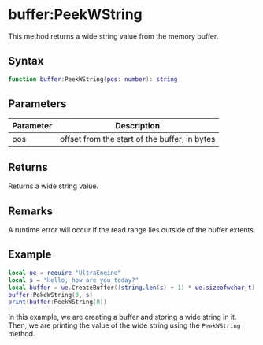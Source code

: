 # buffer:PeekWString
This method returns a wide string value from the memory buffer.

## Syntax
```lua
function buffer:PeekWString(pos: number): string
```

## Parameters
| Parameter | Description |
| ----- | ----- |
| pos | offset from the start of the buffer, in bytes |

## Returns

Returns a wide string value.

## Remarks

A runtime error will occur if the read range lies outside of the buffer extents.

## Example

```lua
local ue = require "UltraEngine"
local s = "Hello, how are you today?"
local buffer = ue.CreateBuffer((string.len(s) + 1) * ue.sizeofwchar_t)
buffer:PokeWString(0, s)
print(buffer:PeekWString(0))
```
In this example, we are creating a buffer and storing a wide string in it. Then, we are printing the value of the wide string using the `PeekWString` method.